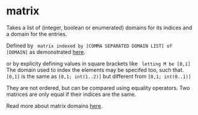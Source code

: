 # matrix 

 Takes a list of (integer, boolean or enumerated) domains for its indices and a domain for the entries.
 
 Defined by 
 ``` matrix indexed by [COMMA SEPARATED DOMAIN LIST] of [DOMAIN]```
 as demonstrated [here](https://github.com/conjure-cp/conjure/blob/main/docs/notebooks/letting_domain.ipynb).

 or by explicity defining values in square brackets like 
 ``` letting M be [0,1]```
The domain used to index the elements may be specifed too, such that.
```[0,1]``` is the same as ```[0,1; int(1..2)]``` but different from ```[0,1; int(0..1)]```

They are not ordered, but can be compared using equality operators. 
Two matrices are only equal if their indices are the same.

Read more about matrix domains [here](https://conjure.readthedocs.io/en/latest/essence.html#types).